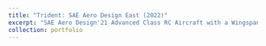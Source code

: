 ```yaml
---
title: "Trident: SAE Aero Design East (2022)"
excerpt: "SAE Aero Design'21 Advanced Class RC Aircraft with a Wingspan of > 3m. It carries three Colonist Delivery Aircraft externally and supply payloads namely Aero Howlers and Water Bottles in the fuselage.<br/><br/><img src='https://www.sakshambhutani.xyz/images/Falcons/falcons-vulcan.png'>"
collection: portfolio
---
```

<!-- ![Trident Flagship'21](https://sakshambhutani.xyz/images/Falcons/falcons-vulcan.png)

## Project Mission:


## My Role:
* Member of the Avionics and Propulsion Department of Team Assailing Falcons.

* Designed the Data Acquisition System (DAS) including the Graphical User Interface (GUI) and the hardware implementation. DAS is used to receive live telemetry data from various sensors onboard and features a control panel to drop the payloads.
  
![GUI](https://sakshambhutani.xyz/images/Falcons/gui.png)


* Developed the algorithms for Autonomous Navigation and Stabilisation of Colonist Delivery Aircraft.

<p align="center"><img src="https://sakshambhutani.xyz/images/Falcons/falcons-cda.png"/></p>


* Developed Autonomous Payload Drop System which automatically triggers the drop of static payloads based on data from various sensors.

* Compared  more than 1000 Power Plant configurations to select the appropriate one for the Primary Aircraft. Developed Software to scrape data from web tool (ecalc).

* Created several marketing tools for sending stylish customised bulk emails to supporters.

![Primary Aircraft](https://sakshambhutani.xyz/images/Falcons/vulcan-1.png)

* Responsible for drafting the Technical Design Report containing every aspect of making the aircraft in detail.

* Designed the team website for the year 2021: [link](https://assailingfalcons.in/) \| [archive](https://web.archive.org/web/20210813221449/https://assailingfalcons.in/)

## Project Accomplishments:
* **1st Worldwide in Design Report** - SAE International Aero Design Competition (Lakeland, Florida, USA)
* **1st Rank Overall in Asia** - SAE International Aero Design Competition (Lakeland, Florida, USA)
* **5th Rank Overall Worldwide** - SAE International Aero Design Competition (Lakeland, Florida, USA)

![Design Report Certificate](https://sakshambhutani.xyz/images/Falcons/falcons-vulcan-pos.png)

![Participation Certificate](https://sakshambhutani.xyz/images/Falcons/falcons-vulcan-participation.png) -->